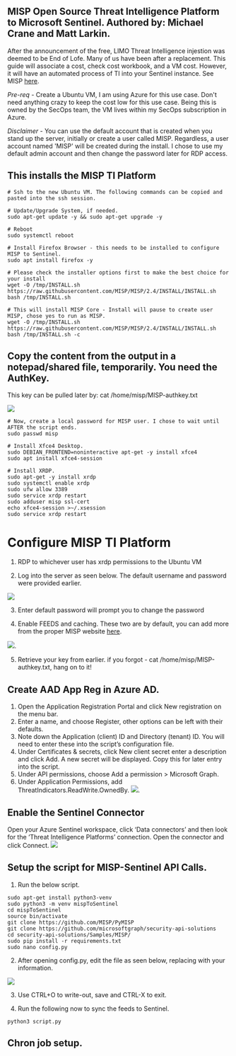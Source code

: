 ## MISP Open Source Threat Intelligence Platform to Microsoft Sentinel. Authored by: Michael Crane and Matt Larkin. ##

After the announcement of the free, LIMO Threat Intelligence injestion was deemed to be End of Lofe. Many of us have been after a replacement. This guide will associate a cost, check cost workbook, and a VM cost. However, it will have an automated process of TI into your Sentinel instance. See MISP [here](https://www.misp-project.org/).


*Pre-req* - Create a Ubuntu VM, I am using Azure for this use case. Don't need anything crazy to keep the cost low for this use case. Being this is owned by the SecOps team, the VM lives within my SecOps subscription in Azure.

*Disclaimer* - You can use the default account that is created when you stand up the server, initially or create a user called MISP. Regardless, a user account named 'MISP' will be created during the install. I chose to use my default admin account and then change the password later for RDP access. 

## This installs the MISP TI Platform

```
# Ssh to the new Ubuntu VM. The following commands can be copied and pasted into the ssh session.

# Update/Upgrade System, if needed.
sudo apt-get update -y && sudo apt-get upgrade -y

# Reboot
sudo systemctl reboot

# Install Firefox Browser - this needs to be installed to configure MISP to Sentinel.
sudo apt install firefox -y

# Please check the installer options first to make the best choice for your install 
wget -O /tmp/INSTALL.sh https://raw.githubusercontent.com/MISP/MISP/2.4/INSTALL/INSTALL.sh
bash /tmp/INSTALL.sh

# This will install MISP Core - Install will pause to create user MISP, chose yes to run as MISP. 
wget -O /tmp/INSTALL.sh https://raw.githubusercontent.com/MISP/MISP/2.4/INSTALL/INSTALL.sh
bash /tmp/INSTALL.sh -c
```

## Copy the content from the output in a notepad/shared file, temporarily. You need the AuthKey.

This key can be pulled later by:  cat /home/misp/MISP-authkey.txt

![](https://github.com/Cyberlorians/uploadedimages/blob/main/MISPafterinstall1.png)


```
# Now, create a local password for MISP user. I chose to wait until AFTER the script ends.
sudo passwd misp

# Install Xfce4 Desktop.
sudo DEBIAN_FRONTEND=noninteractive apt-get -y install xfce4
sudo apt install xfce4-session

# Install XRDP.
sudo apt-get -y install xrdp
sudo systemctl enable xrdp
sudo ufw allow 3389
sudo service xrdp restart
sudo adduser misp ssl-cert
echo xfce4-session >~/.xsession
sudo service xrdp restart

```

# Configure MISP TI Platform

1. RDP to whichever user has xrdp permissions to the Ubuntu VM

2. Log into the server as seen below. The default username and password were provided earlier. 

![](https://github.com/Cyberlorians/uploadedimages/blob/main/MISPlogin.png)

3. Enter default password will prompt you to change the password

4. Enable FEEDS and caching. These two are by default, you can add more from the proper MISP website [here](https://www.misp-project.org/feeds/).

![](https://github.com/Cyberlorians/uploadedimages/blob/main/MISPsetup1.png).

5. Retrieve your key from earlier. if you forgot - cat /home/misp/MISP-authkey.txt, hang on to it!

## Create AAD App Reg in Azure AD.

1. Open the Application Registration Portal and click New registration on the menu bar.
2. Enter a name, and choose Register, other options can be left with their defaults.
3. Note down the Application (client) ID and Directory (tenant) ID. You will need to enter these into the script’s configuration file.
4. Under Certificates & secrets, click New client secret enter a description and click Add. A new secret will be displayed. Copy this for later entry into the script.
5. Under API permissions, choose Add a permission > Microsoft Graph.
6. Under Application Permissions, add ThreatIndicators.ReadWrite.OwnedBy.
![](https://github.com/Cyberlorians/uploadedimages/blob/main/MISPsetup2.png).

## Enable the Sentinel Connector
Open your Azure Sentinel workspace, click ‘Data connectors’ and then look for the ‘Threat Intelligence Platforms’ connection. Open the connector and click Connect.
![](https://github.com/Cyberlorians/uploadedimages/blob/main/MISPsetup3.png)

## Setup the script for MISP-Sentinel API Calls.

1. Run the below script.

```
sudo apt-get install python3-venv
sudo python3 -m venv mispToSentinel
cd mispToSentinel
source bin/activate
git clone https://github.com/MISP/PyMISP
git clone https://github.com/microsoftgraph/security-api-solutions
cd security-api-solutions/Samples/MISP/
sudo pip install -r requirements.txt
sudo nano config.py
```
2. After opening config.py, edit the file as seen below, replacing with your information.

![](https://github.com/Cyberlorians/uploadedimages/blob/main/MISPsetup5.png)

3. Use CTRL+O to write-out, save and CTRL-X to exit.

4. Run the following now to sync the feeds to Sentinel.
```
python3 script.py
```

## Chron job setup.


